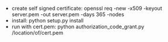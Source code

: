 - create self signed certificate: openssl req -new -x509 -keyout server.pem -out server.pem -days 365 -nodes
- install: python setup.py install
- run with cert.pem: python authorization_code_grant.py /location/of/cert.pem
